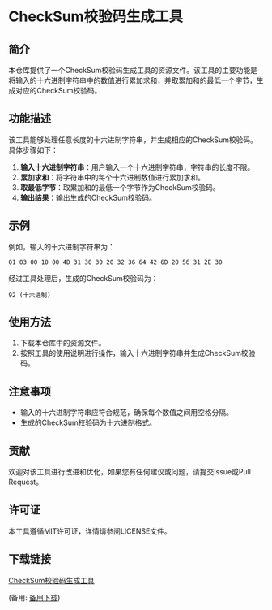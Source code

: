 # CheckSum校验码生成工具

## 简介

本仓库提供了一个CheckSum校验码生成工具的资源文件。该工具的主要功能是将输入的十六进制字符串中的数值进行累加求和，并取累加和的最低一个字节，生成对应的CheckSum校验码。

## 功能描述

该工具能够处理任意长度的十六进制字符串，并生成相应的CheckSum校验码。具体步骤如下：

1. **输入十六进制字符串**：用户输入一个十六进制字符串，字符串的长度不限。
2. **累加求和**：将字符串中的每个十六进制数值进行累加求和。
3. **取最低字节**：取累加和的最低一个字节作为CheckSum校验码。
4. **输出结果**：输出生成的CheckSum校验码。

## 示例

例如，输入的十六进制字符串为：

```
01 03 00 10 00 4D 31 30 30 20 32 36 64 42 6D 20 56 31 2E 30
```

经过工具处理后，生成的CheckSum校验码为：

```
92 (十六进制)
```

## 使用方法

1. 下载本仓库中的资源文件。
2. 按照工具的使用说明进行操作，输入十六进制字符串并生成CheckSum校验码。

## 注意事项

- 输入的十六进制字符串应符合规范，确保每个数值之间用空格分隔。
- 生成的CheckSum校验码为十六进制格式。

## 贡献

欢迎对该工具进行改进和优化，如果您有任何建议或问题，请提交Issue或Pull Request。

## 许可证

本工具遵循MIT许可证，详情请参阅LICENSE文件。

## 下载链接
[CheckSum校验码生成工具](https://pan.quark.cn/s/7071e289d995) 

(备用: [备用下载](https://pan.baidu.com/s/1FZ4iN46K8g2-FobIwkTIvQ?pwd=1234))
